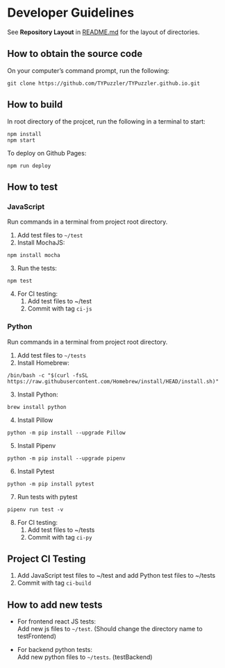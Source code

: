 # Developer Guidelines

See **Repository Layout** in [README.md](/README.md) for the layout of directories.

## How to obtain the source code

On your computer’s command prompt, run the following:
```
git clone https://github.com/TYPuzzler/TYPuzzler.github.io.git
```

## How to build
In root directory of the projcet, run the following in a terminal to start:
```
npm install
npm start
```

To deploy on Github Pages:

```
npm run deploy
```

## How to test
### JavaScript
Run commands in a terminal from project root directory.
1. Add test files to `~/test`
2. Install MochaJS:
```
npm install mocha
```
3. Run the tests:
```
npm test
```
4. For CI testing:
   1. Add test files to ~/test
   2. Commit with tag `ci-js`
### Python
Run commands in a terminal from project root directory.
1. Add test files to `~/tests`
2. Install Homebrew:
```
/bin/bash -c "$(curl -fsSL https://raw.githubusercontent.com/Homebrew/install/HEAD/install.sh)"
```
3. Install Python:
```
brew install python
```
4. Install Pillow
```
python -m pip install --upgrade Pillow
```
5. Install Pipenv
```
python -m pip install --upgrade pipenv
```
6. Install Pytest
```
python -m pip install pytest
```
7. Run tests with pytest
```
pipenv run test -v
```
8. For CI testing:
   1. Add test files to ~/tests
   2. Commit with tag `ci-py`
## Project CI Testing
1. Add JavaScript test files to ~/test and add Python test files to ~/tests
2. Commit with tag `ci-build`

## How to add new tests

- For frontend react JS tests:  
Add new js files to `~/test`. (Should change the directory name to testFrontend)

- For backend python tests:  
Add new python files to `~/tests`. (testBackend)
